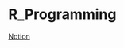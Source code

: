 # R_Programming

[Notion](https://anderson-uyekita.notion.site/R-Programming-5e8c91d5516745df8dc3061ff6c44d88)